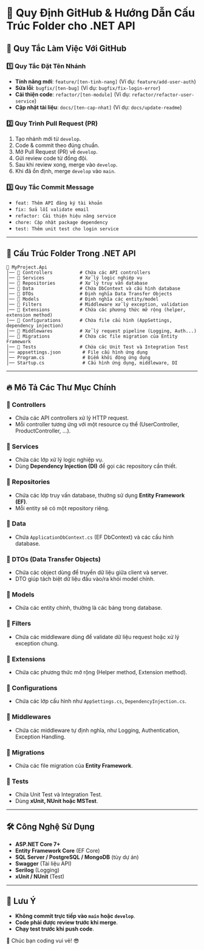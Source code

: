 # 📌 Quy Định GitHub & Hướng Dẫn Cấu Trúc Folder cho .NET API

## 🚀 Quy Tắc Làm Việc Với GitHub

### 1️⃣ **Quy Tắc Đặt Tên Nhánh**
- **Tính năng mới**: `feature/[ten-tinh-nang]` (Ví dụ: `feature/add-user-auth`)
- **Sửa lỗi**: `bugfix/[ten-bug]` (Ví dụ: `bugfix/fix-login-error`)
- **Cải thiện code**: `refactor/[ten-module]` (Ví dụ: `refactor/refactor-user-service`)
- **Cập nhật tài liệu**: `docs/[ten-cap-nhat]` (Ví dụ: `docs/update-readme`)

### 2️⃣ **Quy Trình Pull Request (PR)**
1. Tạo nhánh mới từ `develop`.
2. Code & commit theo đúng chuẩn.
3. Mở Pull Request (PR) về `develop`.
4. Gửi review code từ đồng đội.
5. Sau khi review xong, merge vào `develop`.
6. Khi đã ổn định, merge `develop` vào `main`.

### 3️⃣ **Quy Tắc Commit Message**
- `feat: Thêm API đăng ký tài khoản`
- `fix: Sửa lỗi validate email`
- `refactor: Cải thiện hiệu năng service`
- `chore: Cập nhật package dependency`
- `test: Thêm unit test cho login service`

---

## 📁 Cấu Trúc Folder Trong .NET API

```
📂 MyProject.Api
│── 📂 Controllers          # Chứa các API controllers
│── 📂 Services             # Xử lý logic nghiệp vụ
│── 📂 Repositories         # Xử lý truy vấn database
│── 📂 Data                 # Chứa DbContext và cấu hình database
│── 📂 DTOs                 # Định nghĩa Data Transfer Objects
│── 📂 Models               # Định nghĩa các entity/model
│── 📂 Filters              # Middleware xử lý exception, validation
│── 📂 Extensions           # Chứa các phương thức mở rộng (helper, extension method)
│── 📂 Configurations       # Chứa file cấu hình (AppSettings, dependency injection)
│── 📂 Middlewares          # Xử lý request pipeline (Logging, Auth...)
│── 📂 Migrations           # Chứa các file migration của Entity Framework
│── 📂 Tests                # Chứa các Unit Test và Integration Test
│── appsettings.json        # File cấu hình ứng dụng
│── Program.cs              # Điểm khởi động ứng dụng
│── Startup.cs              # Cấu hình ứng dụng, middleware, DI
```

---

## 🔥 Mô Tả Các Thư Mục Chính

### **📂 Controllers**
- Chứa các API controllers xử lý HTTP request.
- Mỗi controller tương ứng với một resource cụ thể (UserController, ProductController, ...).

### **📂 Services**
- Chứa các lớp xử lý logic nghiệp vụ.
- Dùng **Dependency Injection (DI)** để gọi các repository cần thiết.

### **📂 Repositories**
- Chứa các lớp truy vấn database, thường sử dụng **Entity Framework (EF)**.
- Mỗi entity sẽ có một repository riêng.

### **📂 Data**
- Chứa `ApplicationDbContext.cs` (EF DbContext) và các cấu hình database.

### **📂 DTOs (Data Transfer Objects)**
- Chứa các object dùng để truyền dữ liệu giữa client và server.
- DTO giúp tách biệt dữ liệu đầu vào/ra khỏi model chính.

### **📂 Models**
- Chứa các entity chính, thường là các bảng trong database.

### **📂 Filters**
- Chứa các middleware dùng để validate dữ liệu request hoặc xử lý exception chung.

### **📂 Extensions**
- Chứa các phương thức mở rộng (Helper method, Extension method).

### **📂 Configurations**
- Chứa các lớp cấu hình như `AppSettings.cs`, `DependencyInjection.cs`.

### **📂 Middlewares**
- Chứa các middleware tự định nghĩa, như Logging, Authentication, Exception Handling.

### **📂 Migrations**
- Chứa các file migration của **Entity Framework**.

### **📂 Tests**
- Chứa Unit Test và Integration Test.
- Dùng **xUnit, NUnit hoặc MSTest**.

---

## 🛠 Công Nghệ Sử Dụng
- **ASP.NET Core 7+**
- **Entity Framework Core** (EF Core)
- **SQL Server / PostgreSQL / MongoDB** (tùy dự án)
- **Swagger** (Tài liệu API)
- **Serilog** (Logging)
- **xUnit / NUnit** (Test)
---

## 📌 Lưu Ý
- **Không commit trực tiếp vào `main` hoặc `develop`**.
- **Code phải được review trước khi merge**.
- **Chạy test trước khi push code**.

🚀 Chúc bạn coding vui vẻ! 😎

